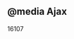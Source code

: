 <article><h2>@media Ajax</h2><time><span class="day">1</span><span class="month">6</span><span class="year">107</span></time></article>